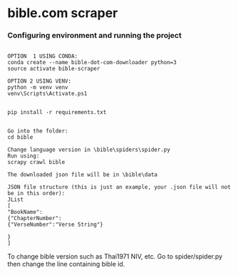 # bible.com scraper

### Configuring environment and running the project

```console

OPTION  1 USING CONDA:
conda create --name bible-dot-com-downloader python=3
source activate bible-scraper

OPTION 2 USING VENV:
python -m venv venv
venv\Scripts\Activate.ps1


pip install -r requirements.txt


Go into the folder:
cd bible

Change language version in \bible\spiders\spider.py
Run using:
scrapy crawl bible

The downloaded json file will be in \bible\data

JSON file structure (this is just an example, your .json file will not be in this order):
JList
[
"BookName":
{"ChapterNumber":
{"VerseNumber":"Verse String"}

}
]

```


To change bible version such as Thai1971 NIV, etc.
Go to spider/spider.py
then change the line containing bible id.

